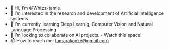 - 👋 Hi, I’m @Whizz-tamie
- 👀 I’m interested in the research and development of Artificial Intelligence systems.
- 🌱 I’m currently learning Deep Learnig, Computer Vision and Natural Language Processing.
- 💞️ I’m looking to collaborate on AI projects. - Watch this space!
- 📫 How to reach me: tamarakonke@gmail.com

<!---
Whizz-tamie/Whizz-tamie is a ✨ special ✨ repository because its `README.md` (this file) appears on your GitHub profile.
You can click the Preview link to take a look at your changes.
--->
